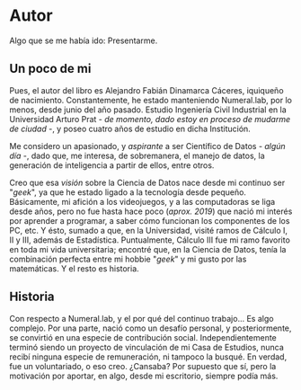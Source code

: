 # Autor

Algo que se me había ido: Presentarme.

## Un poco de mi

Pues, el autor del libro es Alejandro Fabián Dinamarca Cáceres, iquiqueño de nacimiento. Constantemente, he estado manteniendo Numeral.lab, por lo menos, desde junio del año pasado. Estudio Ingeniería Civil Industrial en la Universidad Arturo Prat - *de momento, dado estoy en proceso de mudarme de ciudad* -, y poseo cuatro años de estudio en dicha Institución.

Me considero un apasionado, y *aspirante* a ser Científico de Datos - *algún día* -, dado que, me interesa, de sobremanera, el manejo de datos, la generación de inteligencia a partir de ellos, entre otros. 

Creo que esa *visión* sobre la Ciencia de Datos nace desde mi continuo ser "*geek*", ya que he estado ligado a la tecnología desde pequeño. Básicamente, mi afición a los videojuegos, y a las computadoras se liga desde años, pero no fue hasta hace poco (*aprox. 2019*) que nació mi interés por aprender a programar, a saber cómo funcionan los componentes de los PC, etc. Y ésto, sumado a que, en la Universidad, visité ramos de Cálculo I, II y III, además de Estadística. Puntualmente, Cálculo III fue mi ramo favorito en toda mi vida universitaria; encontré que, en la Ciencia de Datos, tenía la combinación perfecta entre mi hobbie "*geek*" y mi gusto por las matemáticas. Y el resto es historia.

## Historia

Con respecto a Numeral.lab, y el por qué del continuo trabajo... Es algo complejo. Por una parte, nació como un desafío personal, y posteriormente, se convirtió en una especie de contribución social. Independientemente terminó siendo un proyecto de vinculación de mi Casa de Estudios, nunca recibí ninguna especie de remuneración, ni tampoco la busqué. En verdad, fue un voluntariado, o eso creo. ¿Cansaba? Por supuesto que sí, pero la motivación por aportar, en algo, desde mi escritorio, siempre podía más.